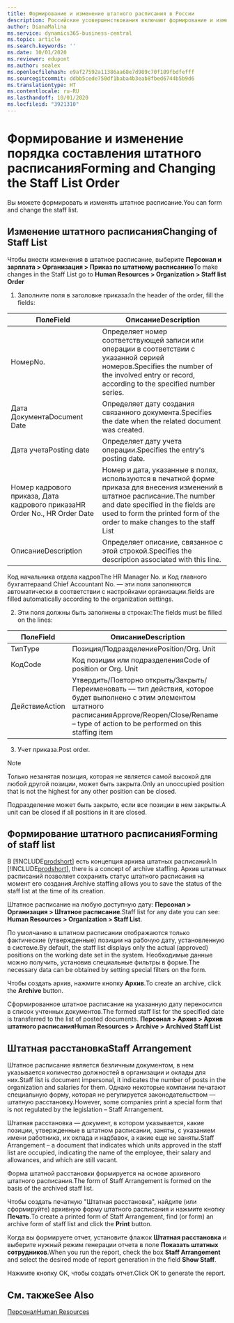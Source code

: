 ```yaml
---
title: Формирование и изменение штатного расписания в России
description: Российские усовершенствования включают формирование и изменение штатного расписания.
author: DianaMalina
ms.service: dynamics365-business-central
ms.topic: article
ms.search.keywords: ''
ms.date: 10/01/2020
ms.reviewer: edupont
ms.author: soalex
ms.openlocfilehash: e9af27592a11386aa68e7d989c70f189fbdfefff
ms.sourcegitcommit: ddbb5cede750df1baba4b3eab8fbed6744b5b9d6
ms.translationtype: HT
ms.contentlocale: ru-RU
ms.lasthandoff: 10/01/2020
ms.locfileid: "3921310"
---
```

# <a name="forming-and-changing-the-staff-list-order"></a><span data-ttu-id="c63ac-103">Формирование и изменение порядка составления штатного расписания</span><span class="sxs-lookup"><span data-stu-id="c63ac-103">Forming and Changing the Staff List Order</span></span>

<span data-ttu-id="c63ac-104">Вы можете формировать и изменять штатное расписание.</span><span class="sxs-lookup"><span data-stu-id="c63ac-104">You can form and change the staff list.</span></span>

## <a name="changing-of-staff-list"></a><span data-ttu-id="c63ac-105">Изменение штатного расписания</span><span class="sxs-lookup"><span data-stu-id="c63ac-105">Changing of Staff List</span></span>

<span data-ttu-id="c63ac-106">Чтобы внести изменения в штатное расписание, выберите **Персонал и зарплата > Организация > Приказ по штатному расписанию**</span><span class="sxs-lookup"><span data-stu-id="c63ac-106">To make changes in the Staff List  go to **Human Resources > Organization > Staff list Order**</span></span>

1. <span data-ttu-id="c63ac-107">Заполните поля в заголовке приказа:</span><span class="sxs-lookup"><span data-stu-id="c63ac-107">In the header of the order, fill the fields:</span></span>

| <span data-ttu-id="c63ac-108">Поле</span><span class="sxs-lookup"><span data-stu-id="c63ac-108">Field</span></span>                       | <span data-ttu-id="c63ac-109">Описание</span><span class="sxs-lookup"><span data-stu-id="c63ac-109">Description</span></span>                                                  |
| --------------------------- | ------------------------------------------------------------ |
| <span data-ttu-id="c63ac-110">Номер</span><span class="sxs-lookup"><span data-stu-id="c63ac-110">No.</span></span>                         | <span data-ttu-id="c63ac-111">Определяет номер соответствующей записи или операции в соответствии с указанной серией номеров.</span><span class="sxs-lookup"><span data-stu-id="c63ac-111">Specifies the number of the involved entry or record, according to the specified number series.</span></span> |
| <span data-ttu-id="c63ac-112">Дата Документа</span><span class="sxs-lookup"><span data-stu-id="c63ac-112">Document Date</span></span>               | <span data-ttu-id="c63ac-113">Определяет дату создания связанного документа.</span><span class="sxs-lookup"><span data-stu-id="c63ac-113">Specifies the date when the related document was created.</span></span>    |
| <span data-ttu-id="c63ac-114">Дата учета</span><span class="sxs-lookup"><span data-stu-id="c63ac-114">Posting date</span></span>                | <span data-ttu-id="c63ac-115">Определяет дату учета операции.</span><span class="sxs-lookup"><span data-stu-id="c63ac-115">Specifies the entry's posting date.</span></span>                          |
| <span data-ttu-id="c63ac-116">Номер кадрового приказа, Дата кадрового приказа</span><span class="sxs-lookup"><span data-stu-id="c63ac-116">HR Order No., HR Order Date</span></span> | <span data-ttu-id="c63ac-117">Номер и дата, указанные в полях, используются в печатной форме приказа для внесения изменений в штатное расписание.</span><span class="sxs-lookup"><span data-stu-id="c63ac-117">The number and date specified in the fields are used to form the printed form of the order to make changes to the staff List</span></span> |
| <span data-ttu-id="c63ac-118">Описание</span><span class="sxs-lookup"><span data-stu-id="c63ac-118">Description</span></span>                 | <span data-ttu-id="c63ac-119">Определяет описание, связанное с этой строкой.</span><span class="sxs-lookup"><span data-stu-id="c63ac-119">Specifies the description associated with this line.</span></span>         |

<span data-ttu-id="c63ac-120">Код начальника отдела кадров</span><span class="sxs-lookup"><span data-stu-id="c63ac-120">The HR Manager No.</span></span> <span data-ttu-id="c63ac-121">и Код главного бухгалтера</span><span class="sxs-lookup"><span data-stu-id="c63ac-121">and Chief Accountant No.</span></span> <span data-ttu-id="c63ac-122">— эти поля заполняются автоматически в соответствии с настройками организации.</span><span class="sxs-lookup"><span data-stu-id="c63ac-122">fields are filled automatically according to the organization settings.</span></span>

2. <span data-ttu-id="c63ac-123">Эти поля должны быть заполнены в строках:</span><span class="sxs-lookup"><span data-stu-id="c63ac-123">The fields must be filled on the lines:</span></span>

| <span data-ttu-id="c63ac-124">Поле</span><span class="sxs-lookup"><span data-stu-id="c63ac-124">Field</span></span>  | <span data-ttu-id="c63ac-125">Описание</span><span class="sxs-lookup"><span data-stu-id="c63ac-125">Description</span></span>                                                  |
| ------ | ------------------------------------------------------------ |
| <span data-ttu-id="c63ac-126">Тип</span><span class="sxs-lookup"><span data-stu-id="c63ac-126">Type</span></span>   | <span data-ttu-id="c63ac-127">Позиция/Подразделение</span><span class="sxs-lookup"><span data-stu-id="c63ac-127">Position/Org. Unit</span></span>                                           |
| <span data-ttu-id="c63ac-128">Код</span><span class="sxs-lookup"><span data-stu-id="c63ac-128">Code</span></span>   | <span data-ttu-id="c63ac-129">Код позиции или подразделения</span><span class="sxs-lookup"><span data-stu-id="c63ac-129">Code of position or Org. Unit</span></span>                                |
| <span data-ttu-id="c63ac-130">Действие</span><span class="sxs-lookup"><span data-stu-id="c63ac-130">Action</span></span> | <span data-ttu-id="c63ac-131">Утвердить/Повторно открыть/Закрыть/Переименовать — тип действия, которое будет выполнено с этим элементом штатного расписания</span><span class="sxs-lookup"><span data-stu-id="c63ac-131">Approve/Reopen/Close/Rename – type of action to be performed on this staffing item</span></span> |

3. <span data-ttu-id="c63ac-132">Учет приказа.</span><span class="sxs-lookup"><span data-stu-id="c63ac-132">Post order.</span></span>

> [!NOTE]
> <span data-ttu-id="c63ac-133">Только незанятая позиция, которая не является самой высокой для любой другой позиции, может быть закрыта.</span><span class="sxs-lookup"><span data-stu-id="c63ac-133">Only an unoccupied position that is not the highest for any other position can be closed.</span></span>
>
> <span data-ttu-id="c63ac-134">Подразделение может быть закрыто, если все позиции в нем закрыты.</span><span class="sxs-lookup"><span data-stu-id="c63ac-134">A unit can be closed if all positions in it are closed.</span></span>

## <a name="forming-of-staff-list"></a><span data-ttu-id="c63ac-135">Формирование штатного расписания</span><span class="sxs-lookup"><span data-stu-id="c63ac-135">Forming of staff list</span></span>

<span data-ttu-id="c63ac-136">В [!INCLUDE[prodshort](../../includes/prodshort.md)] есть концепция архива штатных расписаний.</span><span class="sxs-lookup"><span data-stu-id="c63ac-136">In [!INCLUDE[prodshort](../../includes/prodshort.md)], there is a concept of archive staffing.</span></span> <span data-ttu-id="c63ac-137">Архив штатных расписаний позволяет сохранить статус штатного расписания на момент его создания.</span><span class="sxs-lookup"><span data-stu-id="c63ac-137">Archive staffing allows you to save the status of the staff list at the time of its creation.</span></span>

<span data-ttu-id="c63ac-138">Штатное расписание на любую доступную дату: **Персонал > Организация > Штатное расписание**.</span><span class="sxs-lookup"><span data-stu-id="c63ac-138">Staff list for any date you can see: **Human Resources > Organization > Staff List**.</span></span>

<span data-ttu-id="c63ac-139">По умолчанию в штатном расписании отображаются только фактические (утвержденные) позиции на рабочую дату, установленную в системе.</span><span class="sxs-lookup"><span data-stu-id="c63ac-139">By default, the staff list displays only the actual (approved) positions on the working date set in the system.</span></span> <span data-ttu-id="c63ac-140">Необходимые данные можно получить, установив специальные фильтры в форме.</span><span class="sxs-lookup"><span data-stu-id="c63ac-140">The necessary data can be obtained by setting special filters on the form.</span></span>

<span data-ttu-id="c63ac-141">Чтобы создать архив, нажмите кнопку **Архив**.</span><span class="sxs-lookup"><span data-stu-id="c63ac-141">To create an archive, click the **Archive** button.</span></span>

<span data-ttu-id="c63ac-142">Сформированное штатное расписание на указанную дату переносится в список учтенных документов.</span><span class="sxs-lookup"><span data-stu-id="c63ac-142">The formed staff list for the specified date is transferred to the list of posted documents.</span></span> <span data-ttu-id="c63ac-143">**Персонал > Архив > Архив штатного расписания**</span><span class="sxs-lookup"><span data-stu-id="c63ac-143">**Human Resources > Archive > Archived Staff List**</span></span>

## <a name="staff-arrangement"></a><span data-ttu-id="c63ac-144">Штатная расстановка</span><span class="sxs-lookup"><span data-stu-id="c63ac-144">Staff Arrangement</span></span>

<span data-ttu-id="c63ac-145">Штатное расписание является безличным документом, в нем указывается количество должностей в организации и оклады для них.</span><span class="sxs-lookup"><span data-stu-id="c63ac-145">Staff list is document impersonal, it indicates the number of posts in the organization and salaries for them.</span></span> <span data-ttu-id="c63ac-146">Однако некоторые компании печатают специальную форму, которая не регулируется законодательством — штатную расстановку.</span><span class="sxs-lookup"><span data-stu-id="c63ac-146">However, some companies print a special form that is not regulated by the legislation – Staff Arrangement.</span></span>

<span data-ttu-id="c63ac-147">Штатная расстановка — документ, в котором указывается, какие позиции, утвержденные в штатном расписании, заняты, с указанием имени работника, их оклада и надбавок, а какие еще не заняты.</span><span class="sxs-lookup"><span data-stu-id="c63ac-147">Staff Arrangement – a document that indicates which units approved in the staff list are occupied, indicating the name of the employee, their salary and allowances, and which are still vacant.</span></span>

<span data-ttu-id="c63ac-148">Форма штатной расстановки формируется на основе архивного штатного расписания.</span><span class="sxs-lookup"><span data-stu-id="c63ac-148">The form of  Staff Arrangement is formed on the basis of the archived staff list.</span></span>

<span data-ttu-id="c63ac-149">Чтобы создать печатную "Штатная расстановка", найдите (или сформируйте) архивную форму штатного расписания и нажмите кнопку **Печать**.</span><span class="sxs-lookup"><span data-stu-id="c63ac-149">To create a printed form of Staff Arrangement, find (or form) an archive form of staff list and click the **Print** button.</span></span>

<span data-ttu-id="c63ac-150">Когда вы формируете отчет, установите флажок **Штатная расстановка** и выберите нужный режим генерации отчета в поле **Показать штатных сотрудников**.</span><span class="sxs-lookup"><span data-stu-id="c63ac-150">When you run the report, check the box **Staff Arrangement** and select the desired mode of report generation in the field **Show Staff**.</span></span>

<span data-ttu-id="c63ac-151">Нажмите кнопку ОК, чтобы создать отчет.</span><span class="sxs-lookup"><span data-stu-id="c63ac-151">Click OK to generate the report.</span></span>

## <a name="see-also"></a><span data-ttu-id="c63ac-152">См. также</span><span class="sxs-lookup"><span data-stu-id="c63ac-152">See Also</span></span>

[<span data-ttu-id="c63ac-153">Персонал</span><span class="sxs-lookup"><span data-stu-id="c63ac-153">Human Resources</span></span>](Human-Resources.md)  
